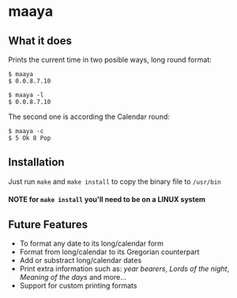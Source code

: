 # maaya

## What it does
Prints the current time in two posible ways, long round format:

```
$ maaya
$ 0.0.8.7.10

$ maaya -l
$ 0.0.8.7.10
```

The second one is according the Calendar round:

```
$ maaya -c 
$ 5 Ok 8 Pop
```

## Installation
Just run `make` and `make install` to copy the binary file to `/usr/bin`

#### NOTE for `make install` you'll need to be on a LINUX system

## Future Features

- To format any date to its long/calendar form
- Format from long/calendar to its Gregorian counterpart
- Add or substract long/calendar dates
- Print extra information such as: _year bearers_, _Lords of the night_, _Meaning of the days_ and more...
- Support for custom printing formats

